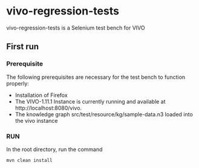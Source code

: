 # vivo-regression-tests
vivo-regression-tests is a Selenium test bench for VIVO

## First run

### Prerequisite

The following prerequisites are necessary for the test bench to function properly:

- Installation of Firefox
- The VIVO-1.11.1 Instance is currently running and available at http://localhost:8080/vivo.
- The knowledge graph src/test/resource/kg/sample-data.n3 loaded into the vivo instance

### RUN

In the root directory, run the command

```
mvn clean install
```

